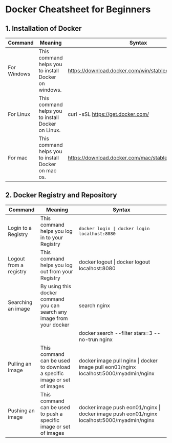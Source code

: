 # Docker Cheatsheet for Beginners

## 1. Installation of Docker
| Command | Meaning	| Syntax |
| --- | --- | --- |
| For Windows |	This command helps you to install Docker on windows. | https://download.docker.com/win/stable/InstallDocker.msi |
| For Linux	| This command helps you to install Docker on Linux. | curl -sSL https://get.docker.com/|sh |
| For mac	| This command helps you to install Docker on mac os.	| https://download.docker.com/mac/stable/Docker.dmg |

## 2. Docker Registry and Repository
| Command | Meaning | Syntax |
| --- | --- | --- |
| Login to a Registry | This command helps you log in to your Registry | ``` docker login \| docker login localhost:8080 ``` |
| Logout from a registry | This command helps you log out from your Registry | docker logout \| docker logout localhost:8080 |
| Searching an image | By using this docker command you can search any image from your docker | search nginx |
| | | docker search --filter stars=3 --no-trun nginx |
| Pulling an Image	| This command can be used to download a specific image or set of images | docker image pull nginx \| docker image pull eon01/nginx localhost:5000/myadmin/nginx |
| Pushing an image | This command can be used to push a specific image or set of images | docker image push eon01/nginx \| docker image push eon01/nginx localhost:5000/myadmin/nginx |